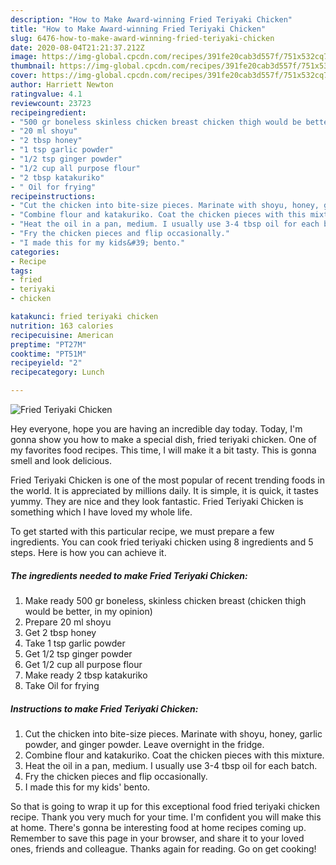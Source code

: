 ```yaml
---
description: "How to Make Award-winning Fried Teriyaki Chicken"
title: "How to Make Award-winning Fried Teriyaki Chicken"
slug: 6476-how-to-make-award-winning-fried-teriyaki-chicken
date: 2020-08-04T21:21:37.212Z
image: https://img-global.cpcdn.com/recipes/391fe20cab3d557f/751x532cq70/fried-teriyaki-chicken-recipe-main-photo.jpg
thumbnail: https://img-global.cpcdn.com/recipes/391fe20cab3d557f/751x532cq70/fried-teriyaki-chicken-recipe-main-photo.jpg
cover: https://img-global.cpcdn.com/recipes/391fe20cab3d557f/751x532cq70/fried-teriyaki-chicken-recipe-main-photo.jpg
author: Harriett Newton
ratingvalue: 4.1
reviewcount: 23723
recipeingredient:
- "500 gr boneless skinless chicken breast chicken thigh would be better in my opinion"
- "20 ml shoyu"
- "2 tbsp honey"
- "1 tsp garlic powder"
- "1/2 tsp ginger powder"
- "1/2 cup all purpose flour"
- "2 tbsp katakuriko"
- " Oil for frying"
recipeinstructions:
- "Cut the chicken into bite-size pieces. Marinate with shoyu, honey, garlic powder, and ginger powder. Leave overnight in the fridge."
- "Combine flour and katakuriko. Coat the chicken pieces with this mixture."
- "Heat the oil in a pan, medium. I usually use 3-4 tbsp oil for each batch."
- "Fry the chicken pieces and flip occasionally."
- "I made this for my kids&#39; bento."
categories:
- Recipe
tags:
- fried
- teriyaki
- chicken

katakunci: fried teriyaki chicken 
nutrition: 163 calories
recipecuisine: American
preptime: "PT27M"
cooktime: "PT51M"
recipeyield: "2"
recipecategory: Lunch

---
```



![Fried Teriyaki Chicken](https://img-global.cpcdn.com/recipes/391fe20cab3d557f/751x532cq70/fried-teriyaki-chicken-recipe-main-photo.jpg)

Hey everyone, hope you are having an incredible day today. Today, I'm gonna show you how to make a special dish, fried teriyaki chicken. One of my favorites food recipes. This time, I will make it a bit tasty. This is gonna smell and look delicious.

Fried Teriyaki Chicken is one of the most popular of recent trending foods in the world. It is appreciated by millions daily. It is simple, it is quick, it tastes yummy. They are nice and they look fantastic. Fried Teriyaki Chicken is something which I have loved my whole life.




To get started with this particular recipe, we must prepare a few ingredients. You can cook fried teriyaki chicken using 8 ingredients and 5 steps. Here is how you can achieve it.

<!--inarticleads1-->

##### The ingredients needed to make Fried Teriyaki Chicken:

1. Make ready 500 gr boneless, skinless chicken breast (chicken thigh would be better, in my opinion)
1. Prepare 20 ml shoyu
1. Get 2 tbsp honey
1. Take 1 tsp garlic powder
1. Get 1/2 tsp ginger powder
1. Get 1/2 cup all purpose flour
1. Make ready 2 tbsp katakuriko
1. Take  Oil for frying




<!--inarticleads2-->

##### Instructions to make Fried Teriyaki Chicken:

1. Cut the chicken into bite-size pieces. Marinate with shoyu, honey, garlic powder, and ginger powder. Leave overnight in the fridge.
1. Combine flour and katakuriko. Coat the chicken pieces with this mixture.
1. Heat the oil in a pan, medium. I usually use 3-4 tbsp oil for each batch.
1. Fry the chicken pieces and flip occasionally.
1. I made this for my kids&#39; bento.




So that is going to wrap it up for this exceptional food fried teriyaki chicken recipe. Thank you very much for your time. I'm confident you will make this at home. There's gonna be interesting food at home recipes coming up. Remember to save this page in your browser, and share it to your loved ones, friends and colleague. Thanks again for reading. Go on get cooking!
